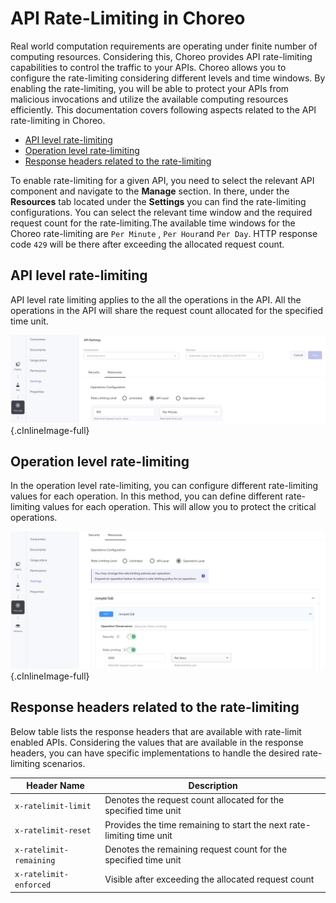 # API Rate-Limiting in Choreo

Real world computation requirements are operating under finite number of computing resources. Considering this, Choreo 
provides API rate-limiting capabilities to control the traffic to your APIs. Choreo allows you to configure the 
rate-limiting considering different levels and time windows. By enabling the rate-limiting, you will be able to protect 
your APIs from malicious invocations and utilize the available computing resources efficiently. This documentation 
covers following aspects related to the API rate-limiting in Choreo.

  - [API level rate-limiting](#api-level-rate-limiting)
  - [Operation level rate-limiting](#operation-level-rate-limiting)
  - [Response headers related to the rate-limiting](#response-headers-related-to-rate-limiting)

To enable rate-limiting for a given API, you need to select the relevant API component and navigate to the **Manage** 
section. In there, under the **Resources** tab located under the **Settings** you can find the rate-limiting configurations. 
You can select the relevant time window and the required request count for the rate-limiting.The available time windows 
for the Choreo rate-limiting are `Per Minute` , `Per Hour`and `Per Day`. HTTP response code `429` will be there after 
exceeding the allocated request count.

## API level rate-limiting

API level rate limiting applies to the all the operations in the API. All the operations in the API will share the 
request count allocated for the specified time unit.

![API level rate-limit](../assets/img/manage/api-level-rate-limit.png){.cInlineImage-full}

## Operation level rate-limiting

In the operation level rate-limiting, you can configure different rate-limiting values for each operation. In this method,
you can define different rate-limiting values for each operation. This will allow you to protect the critical operations.

![Operation level rate-limit](../assets/img/manage/operation-level-rate-limit.png){.cInlineImage-full}

## Response headers related to the rate-limiting

Below table lists the response headers that are available with rate-limit enabled APIs. Considering the values that are
available in the response headers, you can have specific implementations to handle the desired rate-limiting scenarios.

| **Header Name**  | **Description** |
|------------------|-----------------|
| `x-ratelimit-limit`     | Denotes the request count allocated for the specified time unit       |
| `x-ratelimit-reset`     | Provides the time remaining to start the next rate-limiting time unit |
| `x-ratelimit-remaining` | Denotes the remaining request count for the specified time unit       |
| `x-ratelimit-enforced`  | Visible after exceeding the allocated request count                   |
